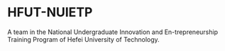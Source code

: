 # HFUT-NUIETP
A team in the National Undergraduate Innovation and En-trepreneurship Training Program of Hefei University of Technology.
